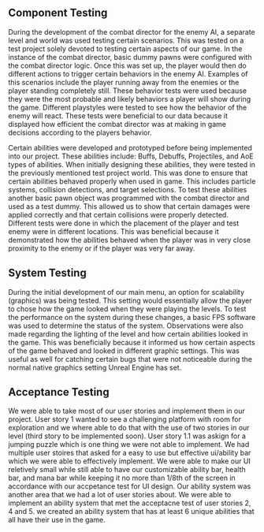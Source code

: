 ## Component Testing

During the development of the combat director for the enemy AI, a separate level and world was used testing certain scenarios. This was tested on a test project solely devoted to testing certain aspects of our game. In the instance of the combat director, basic dummy pawns were configured with the combat director logic. Once this was set up, the player would then do different actions to trigger certain behaviors in the enemy AI. Examples of this scenarios include the player running away from the enemies or the player standing completely still. These behavior tests were used because they were the most probable and likely behaviors a player will show during the game. Different playstyles were tested to see how the behavior of the enemy will react. These tests were beneficial to our data because it displayed how efficient the combat director was at making in game decisions according to the players behavior. 

Certain abilities were developed and prototyped before being implemented into our project. These abilities include: Buffs, Debuffs, Projectiles, and AoE types of abilities. When initially designing these abilities, they were tested in the previously mentioned test project world. This was done to ensure that certain abilities behaved properly when used in game. This includes particle systems, collision detections, and target selections. To test these abilities another basic pawn object was programmed with the combat director and used as a test dummy. This allowed us to show that certain damages were applied correctly and that certain collisions were properly detected. Different tests were done in which the placement of the player and test enemy were in different locations. This was beneficial because it demonstrated how the abilities behaved when the player was in very close proximity to the enemy or if the player was very far away. 

## System Testing

During the initial development of our main menu, an option for scalability (graphics) was being tested. This setting would essentially allow the player to chose how the game looked when they were playing the levels. To test the performance on the system during these changes, a basic FPS software was used to determine the status of the system. Observations were also made regarding the lighting of the level and how certain abilities looked in the game. This was beneficially because it informed us how certain aspects of the game behaved and looked in different graphic settings. This was useful as well for catching certain bugs that were not noticeable during the normal native graphics setting Unreal Engine has set. 

## Acceptance Testing

We were able to take most of our user stories and implement them in our project. User story 1 wanted to see a challenging platform with room for exploration and we where able to do that with the use of two stories in our level (third story to be implemented soon). User story 1.1 was askign for a jumping puzzle which is one thing we were not able to implement. We had multiple user stoires that asked for a easy to use but effective ui/ability bar which we were able to effectively implement. We were able to make our UI reletively small while still able to have our customizable ability bar, health bar, and mana bar while keeping it no more than 1/8th of the screen in accordance with our accpetance test for UI design. Our ability system was another area that we had a lot of user stories about. We were able to implement an ability system  that met the acceptacne test of user stories 2, 4 and 5. we created an ability system that has at least 6 unique abilities that all have their use in the game. 

